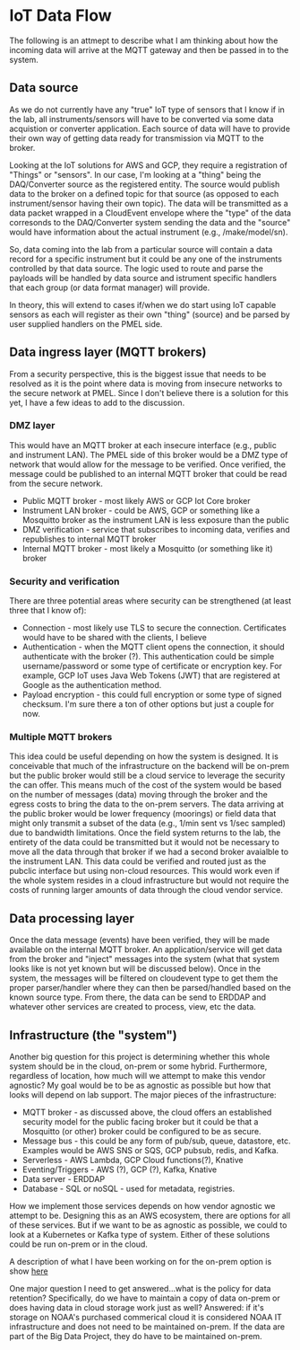 # IoT Data Flow
The following is an attmept to describe what I am thinking about how the incoming data will arrive at the MQTT gateway and then be passed in to the system.

## Data source
As we do not currently have any "true" IoT type of sensors that I know if in the lab, all instruments/sensors will have to be converted via some data acquistion or converter application. Each source of data will have to provide their own way of getting data ready for transmission via MQTT to the broker. 

Looking at the IoT solutions for AWS and GCP, they require a registration of "Things" or "sensors". In our case, I'm looking at a "thing" being the DAQ/Converter source as the registered entity. The source would publish data to the broker on a defined topic for that source (as opposed to each instrument/sensor having their own topic). The data will be transmitted as a data packet wrapped in a CloudEvent envelope where the "type" of the data corresonds to the DAQ/Converter system sending the data and the "source" would have information about the actual instrument (e.g., /make/model/sn). 

So, data coming into the lab from a particular source will contain a data record for a specific instrument but it could be any one of the instruments controlled by that data source. The logic used to route and parse the payloads will be handled by data source and istrument specific handlers that each group (or data format manager) will provide.

In theory, this will extend to cases if/when we do start using IoT capable sensors as each will register as their own "thing" (source) and be parsed by user supplied handlers on the PMEL side.

## Data ingress layer (MQTT brokers)
From a security perspective, this is the biggest issue that needs to be resolved as it is the point where data is moving from insecure networks to the secure network at PMEL. Since I don't believe there is a solution for this yet, I have a few ideas to add to the discussion.

### DMZ layer
This would have an MQTT broker at each insecure interface (e.g., public and instrument LAN). The PMEL side of this broker would be a DMZ type of network that would allow for the message to be verified. Once verified, the message could be published to an internal MQTT broker that could be read from the secure network. 
 - Public MQTT broker - most likely AWS or GCP Iot Core broker
 - Instrument LAN broker - could be AWS, GCP or something like a Mosquitto broker as the instrument LAN is less exposure than the public
 - DMZ verification - service that subscribes to incoming data, verifies and republishes to internal MQTT broker
 - Internal MQTT broker - most likely a Mosquitto (or something like it) broker

 ### Security and verification
 There are three potential areas where security can be strengthened (at least three that I know of):
  - Connection - most likely use TLS to secure the connection. Certificates would have to be shared with the clients, I believe
  - Authentication - when the MQTT client opens the connection, it should authenticate with the broker (?). This authentication could be simple username/password or some type of certificate or encryption key. For example, GCP IoT uses Java Web Tokens (JWT) that are registered at Google as the authentication method.
  - Payload encryption - this could full encryption or some type of signed checksum. I'm sure there a ton of other options but just a couple for now. 

### Multiple MQTT brokers
This idea could be useful depending on how the system is designed. It is conceivable that much of the infrastructure on the backend will be on-prem but the public broker would still be a cloud service to leverage the security the can offer. This means much of the cost of the system would be based on the number of messages (data) moving through the broker and the egress costs to bring the data to the on-prem servers. The data arriving at the public broker would be lower frequency (moorings) or field data that might only transmit a subset of the data (e.g., 1/min sent vs 1/sec sampled) due to bandwidth limitations. Once the field system returns to the lab, the entirety of the data could be transmitted but it would not be necessary to move all the data through that broker if we had a second broker avaialble to the instrument LAN. This data could be verified and routed just as the pubclic interface but using non-cloud resources. This would work even if the whole system resides in a cloud infrastructure but would not require the costs of running larger amounts of data through the cloud vendor service.

## Data processing layer
Once the data message (events) have been verified, they will be made available on the internal MQTT broker. An application/service will get data from the broker and "inject" messages into the system (what that system looks like is not yet known but will be discussed below). Once in the system, the messages will be filtered on cloudevent type to get them the proper parser/handler where they can then be parsed/handled based on the known source type. From there, the data can be send to ERDDAP and whatever other services are created to process, view, etc the data.

## Infrastructure (the "system")
Another big question for this project is determining whether this whole system should be in the cloud, on-prem or some hybrid. Furthermore, regardless of location, how much will we attempt to make this vendor agnostic? My goal would be to be as agnostic as possible but how that looks will depend on lab support. The major pieces of the infrastructure:
 - MQTT broker - as discussed above, the cloud offers an established security model for the public facing broker but it could be that a Mosquitto (or other) broker could be configured to be as secure.
 - Message bus - this could be any form of pub/sub, queue, datastore, etc. Examples would be AWS SNS or SQS, GCP pubsub, redis, and Kafka.
 - Serverless - AWS Lambda, GCP Cloud functions(?), Knative
 - Eventing/Triggers - AWS (?), GCP (?), Kafka, Knative
 - Data server - ERDDAP
 - Database - SQL or noSQL - used for metadata, registries.

How we implement those services depends on how vendor agnostic we attempt to be. Designing this as an AWS ecosystem, there are options for all of these services. But if we want to be as agnostic as possible, we could to look at a Kubernetes or Kafka type of system. Either of these solutions could be run on-prem or in the cloud. 

A description of what I have been working on for the on-prem option is show [here](https://github.com/derekcoffman/iot-data-landing/blob/bd6ef5a2189b89c2edb74067f1668cf0c0a3b7a5/docs/sandbox_k8s_setup.md)

One major question I need to get answered...what is the policy for data retention? Specifically, do we have to maintain a copy of data on-prem or does having data in cloud storage work just as well? Answered: if it's storage on NOAA's purchased commerical cloud it is considered NOAA IT infrastructure and does not need to be maintained on-prem. If the data are part of the Big Data Project, they do have to be maintained on-prem.